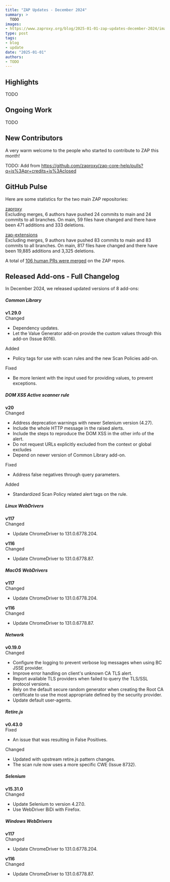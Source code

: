 ```yaml
---
title: "ZAP Updates - December 2024"
summary: >
  TODO
images:
- https://www.zaproxy.org/blog/2025-01-01-zap-updates-december-2024/images/zapbot-monthly-updates.png
type: post
tags:
- blog
- update
date: "2025-01-01"
authors:
- TODO
---
```


## Highlights
TODO

## Ongoing Work
TODO

## New Contributors
A very warm welcome to the people who started to contribute to ZAP this month!

TODO: Add from https://github.com/zaproxy/zap-core-help/pulls?q=is%3Apr+credits+is%3Aclosed

## GitHub Pulse
Here are some statistics for the two main ZAP repositories:

[zaproxy](https://github.com/zaproxy/zaproxy/pulse/monthly)  
Excluding merges, 6 authors have pushed 24 commits to main and 24 commits to all branches. On main, 59 files have changed and there have been 471 additions and 333 deletions.

[zap-extensions](https://github.com/zaproxy/zap-extensions/pulse/monthly)  
Excluding merges, 9 authors have pushed 83 commits to main and 83 commits to all branches. On main, 817 files have changed and there have been 19,885 additions and 3,325 deletions.

A total of [106 human PRs were merged](https://github.com/search?q=org%3Azaproxy+type%3Apr+-author%3Azapbot+-author%3Aapp%2Fdependabot+sort%3Aupdated-asc+closed%3A2024-12+is%3Amerged&type=pullrequests) on the ZAP repos.

## Released Add-ons - Full Changelog
In December 2024, we released updated versions of 8 add-ons:

##### Common Library
**v1.29.0**  
Changed
- Dependency updates.
- Let the Value Generator add-on provide the custom values through this add-on (Issue 8016).

Added
- Policy tags for use with scan rules and the new Scan Policies add-on.

Fixed
- Be more lenient with the input used for providing values, to prevent exceptions.

##### DOM XSS Active scanner rule
**v20**  
Changed
- Address deprecation warnings with newer Selenium version (4.27).
- Include the whole HTTP message in the raised alerts.
- Include the steps to reproduce the DOM XSS in the other info of the alert.
- Do not request URLs explicitly excluded from the context or global excludes
- Depend on newer version of Common Library add-on.

Fixed
- Address false negatives through query parameters.

Added
- Standardized Scan Policy related alert tags on the rule.

##### Linux WebDrivers
**v117**  
Changed
- Update ChromeDriver to 131.0.6778.204.

**v116**  
Changed
- Update ChromeDriver to 131.0.6778.87.

##### MacOS WebDrivers
**v117**  
Changed
- Update ChromeDriver to 131.0.6778.204.

**v116**  
Changed
- Update ChromeDriver to 131.0.6778.87.

##### Network
**v0.19.0**  
Changed
- Configure the logging to prevent verbose log messages when using BC JSSE provider.
- Improve error handling on client's unknown CA TLS alert.
- Report available TLS providers when failed to query the TLS/SSL protocol versions.
- Rely on the default secure random generator when creating the Root CA certificate to use the most appropriate defined by the security provider.
- Update default user-agents.

##### Retire.js
**v0.43.0**  
Fixed
- An issue that was resulting in False Positives.

Changed
- Updated with upstream retire.js pattern changes.
- The scan rule now uses a more specific CWE (Issue 8732).

##### Selenium
**v15.31.0**  
Changed
- Update Selenium to version 4.27.0.
- Use WebDriver BiDi with Firefox.

##### Windows WebDrivers
**v117**  
Changed
- Update ChromeDriver to 131.0.6778.204.

**v116**  
Changed
- Update ChromeDriver to 131.0.6778.87.

